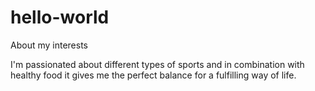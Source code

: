 # hello-world

About my interests

I'm passionated about different types of sports and in combination with healthy food it gives me the perfect balance for a fulfilling way of life.
